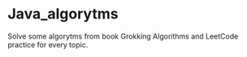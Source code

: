 # Java_algorytms
Solve some algorytms from book Grokking Algorithms and LeetCode practice for every topic.
